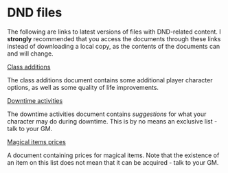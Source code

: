 # DND files

The following are links to latest versions of files with DND-related content. I **strongly** recommended that you access the documents through these links instead of downloading a local copy, as the contents of the documents can and will change.

[Class additions](DND/DND_Class_Additions.pdf)

The class additions document contains some additional player character options, as well as some quality of life improvements.

[Downtime activities](DND/DowntimeActivities-player-version.pdf)

The downtime activities document contains *suggestions* for what your character may do during downtime. This is by no means an exclusive list - talk to your GM.

[Magical items prices](DND/Magical_Items_Prices.pdf)

A document containing prices for magical items. Note that the existence of an item on this list does not mean that it can be acquired - talk to your GM.
